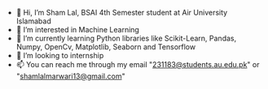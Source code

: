 - 👋 Hi, I’m Sham Lal, BSAI 4th Semester student at Air University Islamabad
- 👀 I’m interested in Machine Learning
- 🌱 I’m currently learning Python libraries like Scikit-Learn, Pandas, Numpy, OpenCv, Matplotlib, Seaborn and Tensorflow
- 💞️ I’m looking to internship
- 📫 You can reach me through my email "231183@students.au.edu.pk" or "shamlalmarwari13@gmail.com"

<!---
shamlal-12/shamlal-12 is a ✨ special ✨ repository because its `README.md` (this file) appears on your GitHub profile.
You can click the Preview link to take a look at your changes.
--->
